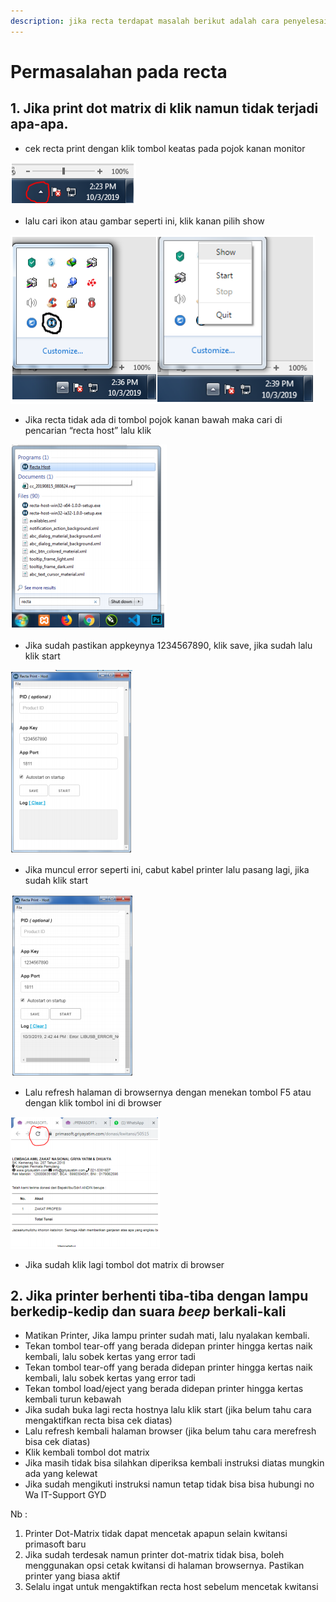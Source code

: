 ```yaml
---
description: jika recta terdapat masalah berikut adalah cara penyelesaiannya
---
```


# Permasalahan pada recta

## 1. Jika print dot matrix di klik namun tidak terjadi apa-apa.

* cek recta print dengan klik tombol keatas pada pojok kanan monitor

![](../.gitbook/assets/image%20%2838%29.png)

* lalu cari ikon atau gambar seperti ini, klik kanan pilih show 

![](../.gitbook/assets/image%20%2835%29.png)

* Jika recta tidak ada di tombol pojok kanan bawah maka cari di pencarian “recta host” lalu klik 

![](../.gitbook/assets/image%20%2837%29.png)

* Jika sudah pastikan appkeynya 1234567890, klik save, jika sudah lalu klik start

![](../.gitbook/assets/image%20%2839%29.png)

* Jika muncul error seperti ini, cabut kabel printer lalu pasang lagi, jika sudah klik start

![](../.gitbook/assets/image%20%284%29.png)

* Lalu refresh halaman di browsernya dengan menekan tombol F5 atau dengan klik tombol ini di browser

![](../.gitbook/assets/image%20%2814%29.png)

* Jika sudah klik lagi tombol dot matrix di browser

## 2. Jika printer berhenti tiba-tiba dengan lampu berkedip-kedip dan suara _beep_ berkali-kali

* Matikan Printer, Jika lampu printer sudah mati, lalu nyalakan kembali.
* Tekan tombol tear-off yang berada didepan printer hingga kertas naik kembali, lalu sobek kertas yang error tadi
* Tekan tombol tear-off yang berada didepan printer hingga kertas naik kembali, lalu sobek kertas yang error tadi
* Tekan tombol load/eject yang berada didepan printer hingga kertas kembali turun kebawah
* Jika sudah buka lagi recta hostnya lalu klik start \(jika belum tahu cara mengaktifkan recta bisa cek diatas\)
* Lalu refresh kembali halaman browser \(jika belum tahu cara merefresh bisa cek diatas\)
* Klik kembali tombol dot matrix
* Jika masih tidak bisa silahkan diperiksa kembali instruksi diatas mungkin ada yang kelewat
* Jika sudah mengikuti instruksi namun tetap tidak bisa bisa hubungi no Wa IT-Support GYD

Nb : 

1. Printer Dot-Matrix tidak dapat mencetak apapun selain kwitansi primasoft baru
2. Jika sudah terdesak namun printer dot-matrix tidak bisa, boleh menggunakan opsi cetak kwitansi di halaman browsernya. Pastikan printer yang biasa aktif
3. Selalu ingat untuk mengaktifkan recta host sebelum mencetak kwitansi

